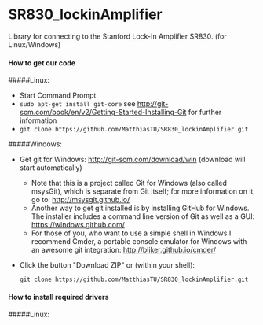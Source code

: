 SR830_lockinAmplifier
=====================

Library for connecting to the Stanford Lock-In Amplifier SR830. (for Linux/Windows) 

#### How to get our code

#####Linux:

* Start Command Prompt
* ```sudo apt-get install git-core``` see http://git-scm.com/book/en/v2/Getting-Started-Installing-Git for further information
* ```git clone https://github.com/MatthiasTU/SR830_lockinAmplifier.git```

#####Windows:
* Get git for Windows: http://git-scm.com/download/win (download will start automatically)
  * Note that this is a project called Git for Windows (also called msysGit), which is separate from Git itself; for more information on it, go to: http://msysgit.github.io/
  * Another way to get git installed is by installing GitHub for Windows. The installer includes a command line version of Git as well as a GUI: https://windows.github.com/
  * For those of you, who want to use a simple shell in Windows I recommend Cmder, a portable console emulator for Windows with an awesome git integration: http://bliker.github.io/cmder/
* Click the button "Download ZIP" or (within your shell): 

  ```git clone https://github.com/MatthiasTU/SR830_lockinAmplifier.git```

#### How to install required drivers

#####Linux:

